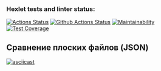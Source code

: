 ### Hexlet tests and linter status:
[![Actions Status](https://github.com/bysynth/php-project-lvl2/workflows/hexlet-check/badge.svg)](https://github.com/bysynth/php-project-lvl2/actions)
[![Github Actions Status](https://github.com/bysynth/php-project-lvl1/workflows/CI/badge.svg)](https://github.com/bysynth/php-project-lvl1/actions)
[![Maintainability](https://api.codeclimate.com/v1/badges/9f83efce639667fe4221/maintainability)](https://codeclimate.com/github/bysynth/php-project-lvl2/maintainability)
[![Test Coverage](https://api.codeclimate.com/v1/badges/9f83efce639667fe4221/test_coverage)](https://codeclimate.com/github/bysynth/php-project-lvl2/test_coverage)

## Сравнение плоских файлов (JSON)

[![asciicast](https://asciinema.org/a/CJvOblN803ISLO5dkh8Z4QSXP.svg)](https://asciinema.org/a/CJvOblN803ISLO5dkh8Z4QSXP)